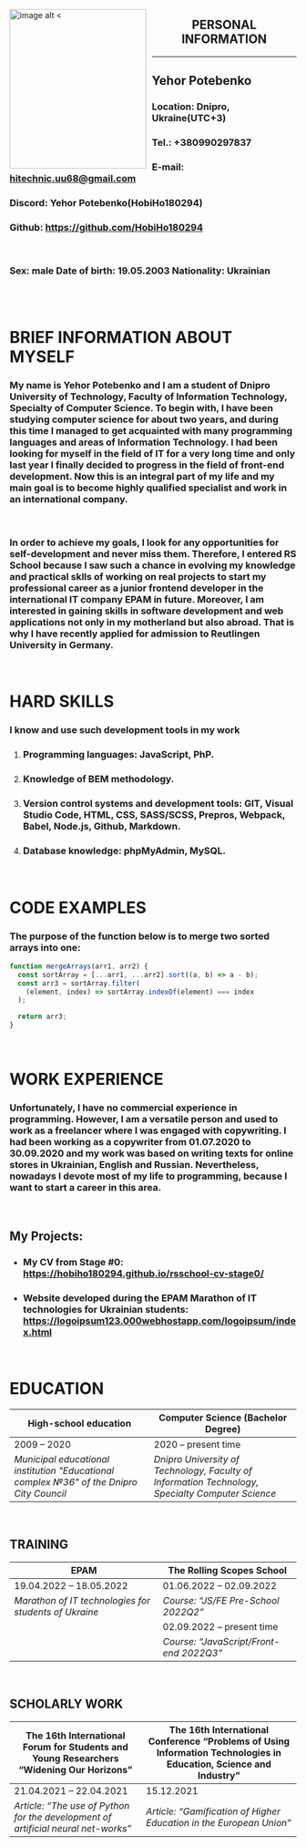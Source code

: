 <style>
img[alt$="<"] {
  float: left;
  margin-right: 10px;
  width: 240px;
  height: 280px
}

</style>

![image alt <](./img/content/myPhoto.jpg)

## <center>PERSONAL INFORMATION</center>

---

## Yehor Potebenko

### **Location:** Dnipro, Ukraine(UTC+3)

### **Tel.:** +380990297837

### **E-mail:** hitechnic.uu68@gmail.com

### **Discord:** Yehor Potebenko(HobiHo180294)

### **Github:** https://github.com/HobiHo180294

<br />

### **Sex:** male **Date of birth:** 19.05.2003 **Nationality:** Ukrainian

<br />
<br />

# BRIEF INFORMATION ABOUT MYSELF

### My name is Yehor Potebenko and I am a student of Dnipro University of Technology, Faculty of Information Technology, Specialty of Computer Science. To begin with, I have been studying computer science for about two years, and during this time I managed to get acquainted with many programming languages and areas of Information Technology. I had been looking for myself in the field of IT for a very long time and only last year I finally decided to progress in the field of front-end development. Now this is an integral part of my life and my main goal is to become highly qualified specialist and work in an international company.

<br />

### In order to achieve my goals, I look for any opportunities for self-development and never miss them. Therefore, I entered RS School because I saw such a chance in evolving my knowledge and practical sklls of working on real projects to start my professional career as a junior frontend developer in the international IT company EPAM in future. Moreover, I am interested in gaining skills in software development and web applications not only in my motherland but also abroad. That is why I have recently applied for admission to Reutlingen University in Germany.

<br />

# HARD SKILLS

### I know and use such development tools in my work

1. ### **Programming languages:** JavaScript, PhP.
2. ### **Knowledge of BEM methodology**.
3. ### **Version control systems and development tools:** GIT, Visual Studio Code, HTML, CSS, SASS/SCSS, Prepros, Webpack, Babel, Node.js, Github, Markdown.
4. ### **Database knowledge:** phpMyAdmin, MySQL.

<br />

# CODE EXAMPLES

### The purpose of the function below is to merge two sorted arrays into one:

```javascript
function mergeArrays(arr1, arr2) {
  const sortArray = [...arr1, ...arr2].sort((a, b) => a - b);
  const arr3 = sortArray.filter(
    (element, index) => sortArray.indexOf(element) === index
  );

  return arr3;
}
```

<br />

# WORK EXPERIENCE

### Unfortunately, I have no commercial experience in programming. However, I am a versatile person and used to work as a freelancer where I was engaged with copywriting. I had been working as a copywriter from 01.07.2020 to 30.09.2020 and my work was based on writing texts for online stores in Ukrainian, English and Russian. Nevertheless, nowadays I devote most of my life to programming, because I want to start a career in this area.

<br />

## My Projects:

- ### **My CV from Stage #0:** https://hobiho180294.github.io/rsschool-cv-stage0/
- ### **Website developed during the EPAM Marathon of IT technologies for Ukrainian students:** https://logoipsum123.000webhostapp.com/logoipsum/index.html

<br />

# EDUCATION

| High-school education                                                                    | Computer Science (Bachelor Degree)                                                               |
| ---------------------------------------------------------------------------------------- | ------------------------------------------------------------------------------------------------ |
| 2009 – 2020                                                                              | 2020 – present time                                                                              |
| _Municipal educational institution "Educational complex №36" of the Dnipro City Council_ | _Dnipro University of Technology, Faculty of Information Technology, Specialty Computer Science_ |

<br />

## TRAINING

| EPAM                                                  | The Rolling Scopes School               |
| ----------------------------------------------------- | --------------------------------------- |
| 19.04.2022 – 18.05.2022                               | 01.06.2022 – 02.09.2022                 |
| _Marathon of IT technologies for students of Ukraine_ | _Course: “JS/FE Pre-School 2022Q2”_     |
|                                                       | 02.09.2022 – present time               |
|                                                       | _Course: “JavaScript/Front-end 2022Q3”_ |

<br />

## SCHOLARLY WORK

| The 16th International Forum for Students and Young Researchers “Widening Our Horizons” | The 16th International Conference “Problems of Using Information Technologies in Education, Science and Industry” |
| --------------------------------------------------------------------------------------- | ----------------------------------------------------------------------------------------------------------------- |
| 21.04.2021 – 22.04.2021                                                                 | 15.12.2021                                                                                                        |
| _Article: “The use of Python for the development of artificial neural net-works”_       | _Article: “Gamification of Higher Education in the European Union”_                                               |

<br />

